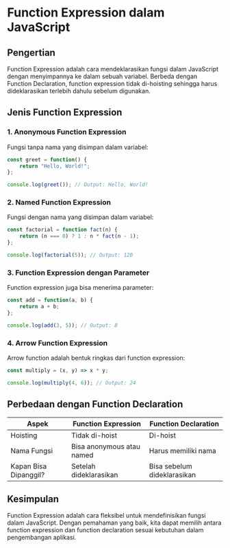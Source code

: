 # Function Expression dalam JavaScript

## Pengertian
Function Expression adalah cara mendeklarasikan fungsi dalam JavaScript dengan menyimpannya ke dalam sebuah variabel. Berbeda dengan Function Declaration, function expression tidak di-hoisting sehingga harus dideklarasikan terlebih dahulu sebelum digunakan.

## Jenis Function Expression
### 1. Anonymous Function Expression
Fungsi tanpa nama yang disimpan dalam variabel:
```js
const greet = function() {
    return "Hello, World!";
};

console.log(greet()); // Output: Hello, World!
```

### 2. Named Function Expression
Fungsi dengan nama yang disimpan dalam variabel:
```js
const factorial = function fact(n) {
    return (n === 0) ? 1 : n * fact(n - 1);
};

console.log(factorial(5)); // Output: 120
```

### 3. Function Expression dengan Parameter
Function expression juga bisa menerima parameter:
```js
const add = function(a, b) {
    return a + b;
};

console.log(add(3, 5)); // Output: 8
```

### 4. Arrow Function Expression
Arrow function adalah bentuk ringkas dari function expression:
```js
const multiply = (x, y) => x * y;

console.log(multiply(4, 6)); // Output: 24
```

## Perbedaan dengan Function Declaration
| Aspek | Function Expression | Function Declaration |
|-------|----------------------|----------------------|
| Hoisting | Tidak di-hoist | Di-hoist |
| Nama Fungsi | Bisa anonymous atau named | Harus memiliki nama |
| Kapan Bisa Dipanggil? | Setelah dideklarasikan | Bisa sebelum dideklarasikan |

## Kesimpulan
Function Expression adalah cara fleksibel untuk mendefinisikan fungsi dalam JavaScript. Dengan pemahaman yang baik, kita dapat memilih antara function expression dan function declaration sesuai kebutuhan dalam pengembangan aplikasi.

